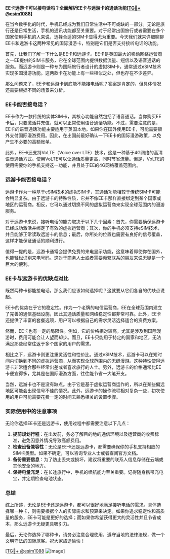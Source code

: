 **EE卡远游卡可以接电话吗？全面解析EE卡与远游卡的通话功能[[TG💪+ @esim1088](https://t.me/s/esim1088)]**

在当今数字化的时代，手机已经成为我们日常生活中不可或缺的一部分。无论是旅行还是日常生活，手机的通讯功能都至关重要。对于经常出国旅行或者需要在多个国家使用手机的人来说，选择合适的SIM卡显得尤为重要。今天我们就来详细聊聊EE卡和远游卡这两种常见的国际漫游卡，特别是它们是否支持接听电话的功能。

首先，让我们了解一下什么是EE卡和远游卡。EE卡是英国最大的移动网络运营商之一EE提供的SIM卡服务，它在全球范围内提供数据流量、短信以及语音通话的服务。而远游卡则是一种专为国际旅行者设计的虚拟SIM卡，通常通过eSIM技术实现多国漫游功能。这两款卡在功能上有一些相似之处，但也存在不少差异。

那么问题来了，EE卡和远游卡到底能不能接电话呢？答案是肯定的，但具体情况还需要根据不同的场景来分析。

### EE卡能否接电话？

EE卡作为一款传统的实体SIM卡，其核心功能自然包括了语音通话。当你购买EE卡后，只要激活并充值，就可以正常使用语音通话功能。不过，需要注意的是，EE卡的语音通话功能主要适用于英国本地。如果你在国外使用EE卡，可能需要额外支付国际漫游费用。因此，在出国前最好确认一下EE卡的国际漫游政策，以免产生不必要的高额账单。

此外，EE卡还支持VoLTE（Voice over LTE）技术，这是一种基于4G网络的高清语音通话方式。使用VoLTE可以让通话质量更高，同时节省流量。但是，VoLTE的使用需要你的手机支持这一功能，并且处于EE的4G网络覆盖范围内。

### 远游卡能否接电话？

远游卡作为一种基于eSIM技术的虚拟SIM卡，其通话功能相较于传统SIM卡可能会稍显复杂。由于远游卡的特殊性质，它并不像EE卡那样直接绑定到某个国家或地区的运营商。相反，它可以通过切换不同的虚拟运营商来实现全球范围内的漫游服务。

对于远游卡来说，接听电话的能力取决于以下几个因素：首先，你需要确保远游卡已经成功激活并绑定了有效的虚拟运营商；其次，你的手机必须支持eSIM技术，并且能够正常读取远游卡的信息；最后，你所处的位置也需要有良好的信号覆盖，这样才能保证通话的顺利进行。

值得一提的是，远游卡通常会提供免费的来电显示功能，这意味着即使你在国外，也能轻松识别来电号码。这对于商务人士或者需要频繁联系的朋友来说无疑是一个巨大的便利。

### EE卡与远游卡的优缺点对比

既然两种卡都能接电话，那么我们应该如何选择呢？这就要从它们各自的优缺点说起。

EE卡的优势在于它的稳定性。作为一个老牌的电信运营商，EE在全球范围内建立了完善的通信基础设施，因此其通话质量和网络稳定性都非常可靠。此外，EE卡还提供了丰富的套餐选项，用户可以根据自己的需求灵活选择适合的资费方案。

然而，EE卡也有一定的局限性。例如，它的价格相对较高，尤其是涉及到国际漫游时，费用可能会让人望而却步。而且，EE卡只能用于特定的国家和地区，无法满足那些经常往返于多个国家的用户的需求。

相比之下，远游卡则更注重灵活性和性价比。通过eSIM技术，远游卡可以在短时间内切换到不同的虚拟运营商，从而实现全球范围内的无缝漫游。这种特性使得远游卡非常适合那些经常出差或者喜欢旅行的人士。另外，远游卡的价格通常比EE卡便宜得多，尤其是在国际漫游方面，往往能节省一大笔开支。

当然，远游卡也不是没有缺点。由于它是基于虚拟运营商运作的，所以在某些偏远地区可能会出现信号不佳的情况。此外，远游卡的操作流程相对复杂一些，初次使用的用户可能需要花费一定的时间去熟悉相关的设置步骤。

### 实际使用中的注意事项

无论你选择EE卡还是远游卡，使用过程中都需要注意以下几点：

1. **提前规划行程**：在出发前，务必了解目的地的通信环境以及运营商的收费标准，避免因意外情况导致高额费用。
2. **检查设备兼容性**：无论是EE卡还是远游卡，都需要确保你的手机支持相应的SIM卡类型。如果不确定，可以咨询专业人士或者查阅官方文档。
3. **备份重要信息**：为了防止丢失或损坏，建议将重要的联系人信息存储在云端或其他安全的地方。
4. **保持电量充足**：在长途旅行中，手机的续航能力至关重要。记得随身携带充电宝，并定期检查电池状态。

### 总结

综上所述，无论是EE卡还是远游卡，都可以很好地满足接听电话的需求。具体选择哪一种卡，则需要根据个人的实际需求和预算来决定。如果你追求稳定性和高质量的服务，EE卡可能是更好的选择；而如果你希望获得更大的灵活性并且节省成本，那么远游卡无疑更具吸引力。

最后，无论你选择了哪种卡，请务必注意合理使用，遵守当地的法律法规，做一个文明守法的国际旅客。祝大家旅途愉快！

[[TG💪+ @esim1088](https://t.me/s/esim1088) ![Image](https://i.postimg.cc/4NQfJmqS/Snipaste-2025-05-13-00-14-12.png)]
